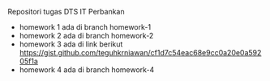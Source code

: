 Repositori tugas DTS IT Perbankan
- homework 1 ada di branch homework-1
- homework 2 ada di branch homework-2
- homework 3 ada di link berikut https://gist.github.com/teguhkrniawan/cf1d7c54eac68e9cc0a20e0a59205f1a
- homework 4 ada di branch homework-4